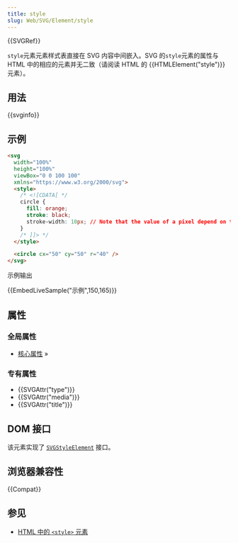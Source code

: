 ```yaml
---
title: style
slug: Web/SVG/Element/style
---
```


{{SVGRef}}

`style`元素元素样式表直接在 SVG 内容中间嵌入。SVG 的`style`元素的属性与 HTML 中的相应的元素并无二致（请阅读 HTML 的 {{HTMLElement("style")}} 元素）。

## 用法

{{svginfo}}

## 示例

```html
<svg
  width="100%"
  height="100%"
  viewBox="0 0 100 100"
  xmlns="https://www.w3.org/2000/svg">
  <style>
    /* <![CDATA[ */
    circle {
      fill: orange;
      stroke: black;
      stroke-width: 10px; // Note that the value of a pixel depend on the viewBox
    }
    /* ]]> */
  </style>

  <circle cx="50" cy="50" r="40" />
</svg>
```

示例输出

{{EmbedLiveSample("示例",150,165)}}

## 属性

### 全局属性

- [核心属性](/zh-CN/SVG/Attribute#Core) »

### 专有属性

- {{SVGAttr("type")}}
- {{SVGAttr("media")}}
- {{SVGAttr("title")}}

## DOM 接口

该元素实现了 [`SVGStyleElement`](/zh-CN/DOM/SVGStyleElement) 接口。

## 浏览器兼容性

{{Compat}}

## 参见

- [HTML 中的 `<style>` 元素](/zh-CN/HTML/Element/style)
